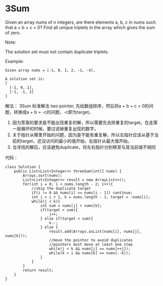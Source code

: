 # 3Sum

Given an array nums of n integers, are there elements a, b, c in nums such that a + b + c = 0? Find all unique triplets in the array which gives the sum of zero.

Note:

The solution set must not contain duplicate triplets.

Example:

```
Given array nums = [-1, 0, 1, 2, -1, -4],

A solution set is:
[
  [-1, 0, 1],
  [-1, -1, 2]
]
```
解法：
3Sum 标准解法 two pointer, 先给数组排序，然后将a + b + c = 0的问题，转换成a + b = -c的问题，-c即为target。
1. 因为答案的要求是不能出现重复的解，所以需要先去除重复的target。在走第一层循环的时候，要过滤掉重复出现的数字。
2. 关于指针从哪里开始的问题，因为是不能有重复解，所以左指针应该从基于当前的target，还没访问的最小的值开始，右指针从最大值开始。
3. 当寻找的解后，应该避免duplicate，将左右指针分别移至与其当前值不相同

代码：
```
class Solution {
    public List<List<Integer>> threeSum(int[] nums) {
        Arrays.sort(nums);
        List<List<Integer>> result = new ArrayList<>();
        for(int i = 0; i < nums.length - 2; i++){
            //skip the duplicate target
            if(i != 0 && nums[i] == nums[i - 1]) continue;
            int j = i + 1, k = nums.length - 1, target = -nums[i];
            while(j < k){
                int sum = nums[j] + nums[k];
                if(target > sum){
                    j++;
                } else if(target < sum){
                    k--;
                } else {
                    result.add(Arrays.asList(nums[i], nums[j], nums[k]));
                    //move the pointer to avoid duplicates
                    //pointers must move at least one step
                    while(j < k && nums[j] == nums[++j]);
                    while(k > i && nums[k] == nums[--k]);
                }
            }
        }
        return result;
    }
}
```